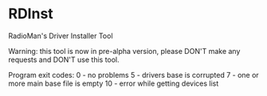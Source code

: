 # RDInst
RadioMan's Driver Installer Tool

Warning: this tool is now in pre-alpha version,
please DON'T make any requests and DON'T use this tool.

Program exit codes:
0 - no problems
5 - drivers base is corrupted
7 - one or more main base file is empty
10 - error while getting devices list

